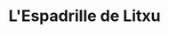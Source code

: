 ---
title: "L'Espadrille de Litxu"
url: /saint-jean-pied-de-port/lespadrille-de-litxu/
shop: Schuhe
---